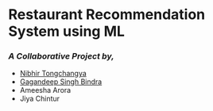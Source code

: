 # Restaurant Recommendation System using ML
### _A Collaborative Project by,_ 

- [Nibhir Tongchangya](https://github.com/nibton) 
- [Gagandeep Singh Bindra](https://github.com/gagandeep00)
- Ameesha Arora
- Jiya Chintur
